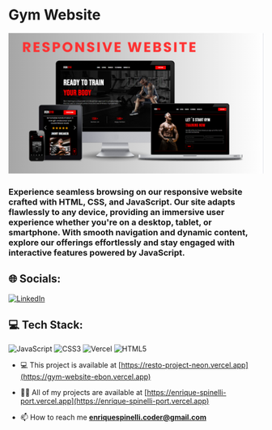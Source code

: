 <h1 align="left">Gym Website</h1>

![BANNER!](gym-website.png)

<h3 align="left">Experience seamless browsing on our responsive website crafted with HTML, CSS, and JavaScript. Our site adapts flawlessly to any device, providing an immersive user experience whether you're on a desktop, tablet, or smartphone. With smooth navigation and dynamic content, explore our offerings effortlessly and stay engaged with interactive features powered by JavaScript.</h3>

## 🌐 Socials:
[![LinkedIn](https://img.shields.io/badge/LinkedIn-%230077B5.svg?logo=linkedin&logoColor=white)](https://linkedin.com/in/enrique-javier-spinelli-coder) 

## 💻 Tech Stack:
![JavaScript](https://img.shields.io/badge/javascript-%23323330.svg?style=for-the-badge&logo=javascript&logoColor=%23F7DF1E) ![CSS3](https://img.shields.io/badge/css3-%231572B6.svg?style=for-the-badge&logo=css3&logoColor=white) ![Vercel](https://img.shields.io/badge/vercel-%23000000.svg?style=for-the-badge&logo=vercel&logoColor=white) ![HTML5](https://img.shields.io/badge/html5-%23E34F26.svg?style=for-the-badge&logo=html5&logoColor=white)



- 💻 This project is available at [https://resto-project-neon.vercel.app](https://gym-website-ebon.vercel.app)

- 👨‍💻 All of my projects are available at [https://enrique-spinelli-port.vercel.app](https://enrique-spinelli-port.vercel.app)

- 📫 How to reach me **enriquespinelli.coder@gmail.com**
